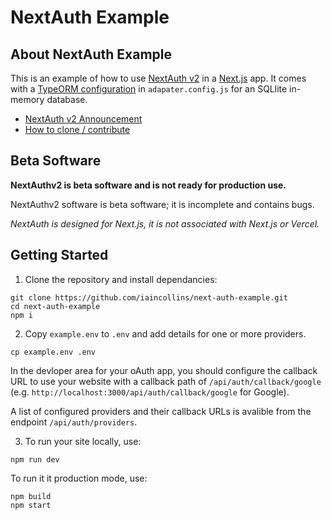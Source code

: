 # NextAuth Example

## About NextAuth Example

This is an example of how to use [NextAuth v2](https://www.npmjs.com/package/next-auth) in a [Next.js](https://nextjs.org) app. It comes with a [TypeORM configuration](https://github.com/typeorm/typeorm/blob/master/docs/using-ormconfig.md) in `adapater.config.js` for an SQLlite in-memory database.

* [NextAuth v2 Announcement](https://github.com/iaincollins/next-auth/issues/99)
* [How to clone / contribute](https://github.com/iaincollins/next-auth/issues/105)

## Beta Software

**NextAuthv2 is beta software and is not ready for production use.**

NextAuthv2 software is beta software; it is incomplete and contains bugs.

*NextAuth is designed for Next.js, it is not associated with Next.js or Vercel.*

## Getting Started

1. Clone the repository and install dependancies:

```
git clone https://github.com/iaincollins/next-auth-example.git
cd next-auth-example
npm i
```

2. Copy `example.env` to `.env` and add details for one or more providers.

```
cp example.env .env
```

In the devloper area for your oAuth app, you should configure the callback URL to use your website with a callback path of `/api/auth/callback/google` (e.g. `http://localhost:3000/api/auth/callback/google` for Google).

A list of configured providers and their callback URLs is avalible from the endpoint `/api/auth/providers`.

3. To run your site locally, use:

```
npm run dev
```

To run it it production mode, use:

```
npm build
npm start
```